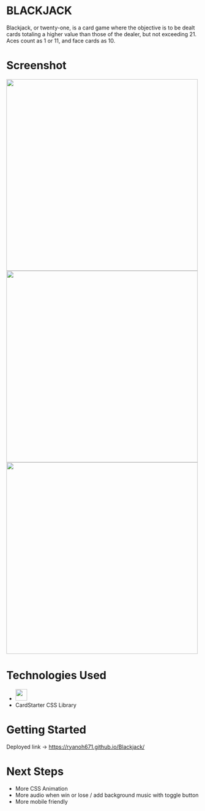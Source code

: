 # BLACKJACK

Blackjack, or twenty-one, is a card game where the objective is to be dealt cards totaling a higher value than those of the dealer, but not exceeding 21. Aces count as 1 or 11, and face cards as 10. 

# Screenshot

<img src="https://i.imgur.com/SfLYCDZ.png" height=500px> <img src="https://i.imgur.com/PPYOkId.png" height=500px> <img src="https://i.imgur.com/IOuzLMj.png" height=500px>

# Technologies Used

- <img src="https://i.imgur.com/9NVDDPe.png" height=30px;> 
- CardStarter CSS Library

# Getting Started


Deployed link ->
https://ryanoh671.github.io/Blackjack/

# Next Steps

- More CSS Animation
- More audio when win or lose / add background music with toggle button
- More mobile friendly